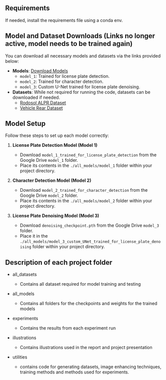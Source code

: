 ## Requirements
If needed, install the requirements file using a conda env.

## Model and Dataset Downloads (Links no longer active, model needs to be trained again)
You can download all necessary models and datasets via the links provided below:

- **Models**: [Download Models](https://drive.google.com/drive/folders/1hP9Q7bW9zBOvUIfMmZ-XrLuQhWhB2qqc?usp=sharing)
  - `model_1`: Trained for license plate detection.
  - `model_2`: Trained for character detection.
  - `model_3`: Custom U-Net trained for license plate denoising.
- **Datasets**: While not required for running the code, datasets can be downloaded if needed.
  - [Rodosol ALPR Dataset](https://github.com/raysonlaroca/rodosol-alpr-dataset/)
  - [Vehicle Rear Dataset](https://github.com/icarofua/vehicle-rear?tab=readme-ov-file)

## Model Setup
Follow these steps to set up each model correctly:

1. **License Plate Detection Model (Model 1)**
   - Download `model_1_trained_for_license_plate_detection` from the Google Drive `model_1` folder.
   - Place its contents in the `./all_models/model_1` folder within your project directory.

2. **Character Detection Model (Model 2)**
   - Download `model_2_trained_for_character_detection` from the Google Drive `model_2` folder.
   - Place its contents in the `./all_models/model_2` folder within your project directory.

3. **License Plate Denoising Model (Model 3)**
   - Download `denoising_checkpoint.pth` from the Google Drive `model_3` folder.
   - Place it in the `./all_models/model_3_custom_UNet_trained_for_license_plate_denoising` folder within your project directory.

## Description of each project folder

- all_datasets
  - Contains all dataset required for model training and testing

- all_models
  - Contains all folders for the checkpoints and weights for the trained models

- experiments
  - Contains the results from each experiment run

- illustrations
  - Contains illustrations used in the report and project presentation

- utilities
  - contains code for generating datasets, image enhancing techniques, training methods and methods used for experiments.
